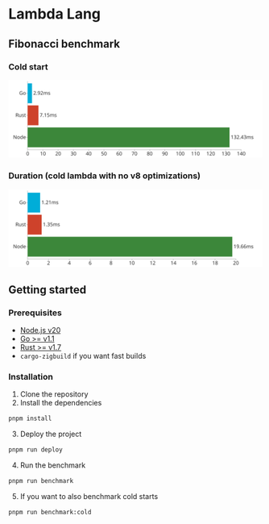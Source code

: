 # Lambda Lang

## Fibonacci benchmark

### Cold start

<p align="center">
  <picture>
    <source media="(prefers-color-scheme: dark)" srcset="./assets/Fibonacci Cold Start Benchmark-dark.svg">
    <source media="(prefers-color-scheme: light)" srcset="./assets/Fibonacci Cold Start Benchmark-light.svg">
    <img alt="Bar chart with benchmark results" src="/assets/Fibonacci Cold Start Benchmark-light.svg">
  </picture>
</p>

### Duration (cold lambda with no v8 optimizations)

<p align="center">
  <picture>
    <source media="(prefers-color-scheme: dark)" srcset="./assets/Fibonacci Duration Benchmark-dark.svg">
    <source media="(prefers-color-scheme: light)" srcset="./assets/Fibonacci Duration Benchmark-light.svg">
    <img alt="Bar chart with benchmark results" src="/assets/Fibonacci Duration Benchmark-light.svg">
  </picture>
</p>

## Getting started

### Prerequisites

- [Node.js v20](https://nodejs.org/en/)
- [Go >= v1.1](https://golang.org/dl/)
- [Rust >= v1.7](https://www.rust-lang.org/tools/install)
- `cargo-zigbuild` if you want fast builds

### Installation

1. Clone the repository
2. Install the dependencies
```bash
pnpm install
```
3. Deploy the project
```bash
pnpm run deploy
```
4. Run the benchmark
```bash
pnpm run benchmark
```
5. If you want to also benchmark cold starts

```bash
pnpm run benchmark:cold
```